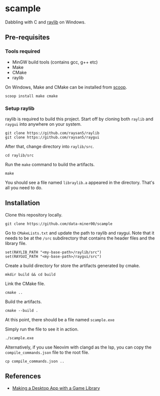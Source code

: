 # scample

Dabbling with C and [raylib](https://www.raylib.com/) on Windows.

## Pre-requisites

### Tools required

- MinGW build tools (contains gcc, g++ etc)
- Make
- CMake
- raylib

On Windows, Make and CMake can be installed from [scoop](https://scoop.sh/).

```
scoop install make cmake
```

### Setup raylib

raylib is required to build this project. Start off by cloning both `raylib` and `raygui` into anywhere on your system.

```
git clone https://github.com/raysan5/raylib
git clone https://github.com/raysan5/raygui
```

After that, change directory into `raylib/src`.

```
cd raylib/src
```

Run the `make` command to build the artifacts.

```
make
```

You should see a file named `libraylib.a` appeared in the directory. That's all you need to do.

## Installation

Clone this repository locally.

```
git clone https://github.com/data-miner00/scample
```

Go to `CMakeLists.txt` and update the path to raylib and raygui. Note that it needs to be at the `/src` subdirectory that contains the header files and the library file.

```
set(RAYLIB_PATH "<my-base-path>/raylib/src")
set(RAYGUI_PATH "<my-base-path>/raygui/src")
```

Create a build directory for store the artifacts generated by cmake.

```
mkdir build && cd build
```

Link the CMake file.

```
cmake ..
```

Build the artifacts.

```
cmake --build .
```

At this point, there should be a file named `scample.exe`

Simply run the file to see it in action.

```
./scample.exe
```

Alternatively, if you use Neovim with clangd as the lsp, you can copy the `compile_commands.json` file to the root file.

```
cp compile_commands.json ..
```

## References

- [Making a Desktop App with a Game Library](https://www.youtube.com/watch?v=KSKzaeZJlqk)
